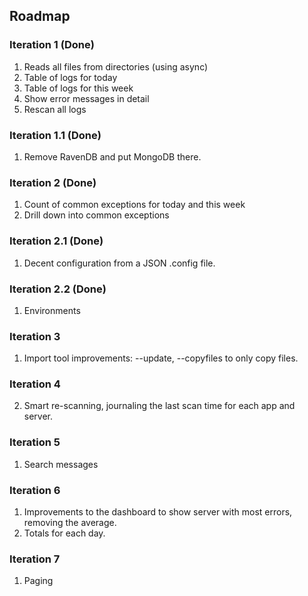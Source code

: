 ## Roadmap

### Iteration 1 (Done)
1. Reads all files from directories (using async)
2. Table of logs for today
3. Table of logs for this week
4. Show error messages in detail
5. Rescan all logs

### Iteration 1.1 (Done)
1. Remove RavenDB and put MongoDB there.

### Iteration 2 (Done)
1. Count of common exceptions for today and this week
2. Drill down into common exceptions

### Iteration 2.1 (Done)
1. Decent configuration from a JSON .config file.

### Iteration 2.2 (Done)
1. Environments

### Iteration 3
1. Import tool improvements: --update, --copyfiles to only copy files.

### Iteration 4
2. Smart re-scanning, journaling the last scan time for each app and server.

### Iteration 5
1. Search messages

### Iteration 6
1. Improvements to the dashboard to show server with most errors, removing the average.
2. Totals for each day.

### Iteration 7
1. Paging
